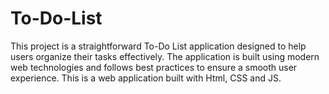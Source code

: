 # To-Do-List
This project is a straightforward To-Do List application designed to help users organize their tasks effectively. The application is built using modern web technologies and follows best practices to ensure a smooth user experience. This is a web application built with Html, CSS and JS.

